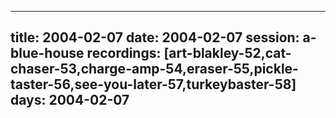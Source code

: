 
---
title: 2004-02-07
date:  2004-02-07
session: a-blue-house
recordings: [art-blakley-52,cat-chaser-53,charge-amp-54,eraser-55,pickle-taster-56,see-you-later-57,turkeybaster-58]
days: 2004-02-07
---
